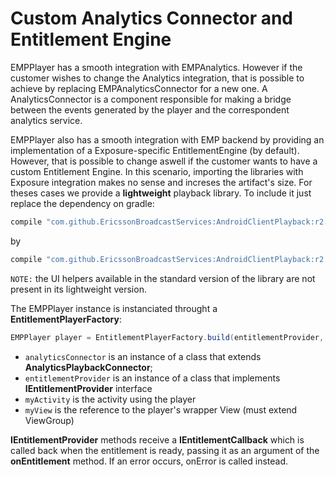 # Custom Analytics Connector and Entitlement Engine

EMPPlayer has a smooth integration with EMPAnalytics. 
However if the customer wishes to change the Analytics integration, that is possible to achieve by replacing EMPAnalyticsConnector for a new one.
A AnalyticsConnector is a component responsible for making a bridge between the events generated by the player and the correspondent analytics service.

EMPPlayer also has a smooth integration with EMP backend by providing an implementation of a Exposure-specific EntitlementEngine (by default).
However, that is possible to change aswell if the customer wants to have a custom Entitlement Engine.
In this scenario, importing the libraries with Exposure integration makes no sense and increses the artifact's size. 
For theses cases we provide a **lightweight** playback library. To include it just replace the dependency on gradle:

```gradle
compile "com.github.EricssonBroadcastServices:AndroidClientPlayback:r2.72.0"
```

by

```gradle
compile "com.github.EricssonBroadcastServices:AndroidClientPlayback:r2.72.0-light"
```

``NOTE:`` the UI helpers available in the standard version of the library are not present in its lightweight version.

The EMPPlayer instance is instanciated throught a **EntitlementPlayerFactory**:

```java
EMPPlayer player = EntitlementPlayerFactory.build(entitlementProvider, analyticsConnector, myActivity, myView);
```  

- ``analyticsConnector`` is an instance of a class that extends **AnalyticsPlaybackConnector**;
- ``entitlementProvider`` is an instance of a class that implements **IEntitlementProvider** interface
- ``myActivity`` is the activity using the player
- ``myView`` is the reference to the player's wrapper View (must extend ViewGroup)

**IEntitlementProvider** methods receive a **IEntitlementCallback** which is called back when the entitlement is ready, passing it as an argument of the **onEntitlement** method.
If an error occurs, onError is called instead.

